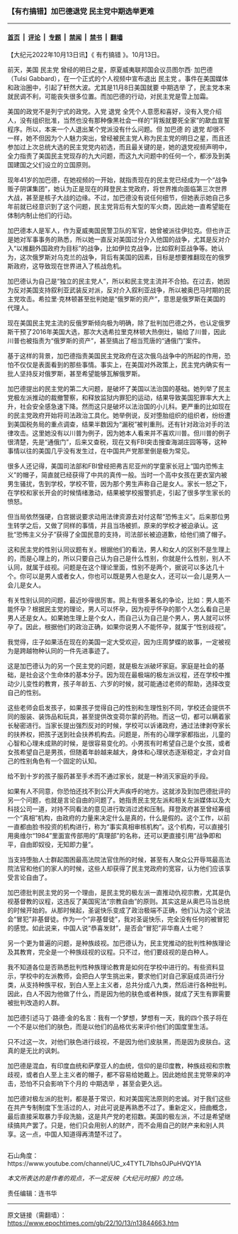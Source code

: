 ### 【有冇搞错】加巴德退党 民主党中期选举更难

---

#### [首页](../../../..?n13844663) &nbsp;|&nbsp; [评论](../../../../../epoch-comment?n13844663) &nbsp;|&nbsp; [专题](../../../../../epoch-special?n13844663) &nbsp;|&nbsp; [禁闻](../../../../../epoch-news?n13844663) &nbsp;|&nbsp; [禁书](../../../../../books?n13844663) &nbsp;|&nbsp; [翻墙](https://github.com/gfw-breaker/nogfw/blob/master/README.md?n13844663)


<div class="post_content" id="artbody" itemprop="articleBody">
 <!-- article content begin -->
 <p>
  【大纪元2022年10月13日讯】《
  <ok href="https://www.epochtimes.com/gb/tag/%E6%9C%89%E5%86%87%E6%90%9E%E9%94%99.html">
   有冇搞错
  </ok>
  》。10月13日。
 </p>
 <p>
  前天，美国
  <ok href="https://www.epochtimes.com/gb/tag/%E6%B0%91%E4%B8%BB%E5%85%9A.html">
   民主党
  </ok>
  曾经的明日之星，原夏威夷联邦国会议员图尔西·
  <ok href="https://www.epochtimes.com/gb/tag/%E5%8A%A0%E5%B7%B4%E5%BE%B7.html">
   加巴德
  </ok>
  （Tulsi Gabbard），在一个正式的个人视频中宣布退出
  <ok href="https://www.epochtimes.com/gb/tag/%E6%B0%91%E4%B8%BB%E5%85%9A.html">
   民主党
  </ok>
  。事件在美国媒体和政治圈中，引起了轩然大波。尤其是11月8日美国就要
  <ok href="https://www.epochtimes.com/gb/tag/%E4%B8%AD%E6%9C%9F%E9%80%89%E4%B8%BE.html">
   中期选举
  </ok>
  了，民主党本来就民调不利，可能丧失很多位置。而加巴德的行动，对民主党是雪上加霜。
 </p>
 <p>
  美国的政党不是列宁式的政党。入党
  <ok href="https://www.epochtimes.com/gb/tag/%E9%80%80%E5%85%9A.html">
   退党
  </ok>
  全凭个人意愿和喜好，没有入党介绍人，没有组织批准，当然也没有那种像黑社会一样的“背叛就要死全家”的歃血宣誓程序。所以，本来一个人退出某个党派没有什么问题。但
  <ok href="https://www.epochtimes.com/gb/tag/%E5%8A%A0%E5%B7%B4%E5%BE%B7.html">
   加巴德
  </ok>
  的
  <ok href="https://www.epochtimes.com/gb/tag/%E9%80%80%E5%85%9A.html">
   退党
  </ok>
  却很不一样，她不但因为个人魅力突出，曾经被民主党人称为民主党的明日之星，而且还参加过上次总统大选的民主党党内初选，而且最关键的是，她的退党视频声明中，全力指责了美国民主党现存的九大问题，而这九大问题中的任何一个，都涉及到美国建国之父们设立的立国原则。
 </p>
 <p>
  现年41岁的加巴德，在她视频的一开始，就指责现在的民主党已经成为一个“战争贩子阴谋集团”，她认为正是现在的拜登民主党政府，将世界推向面临第三次世界大战，甚至是核子大战的边缘。不过，加巴德没有说任何细节，但她表示她自己多年前就已经意识到了这个问题，民主党背后有大型的军火商，因此她一直希望能在体制内制止他们的行动。
 </p>
 <p>
  加巴德本人是军人，作为夏威夷国民警卫队的军官，她曾被派往伊拉克。但也许正是她对军事事务的熟悉，所以她一直反对美国过分介入他国的战争，尤其是反对介入“以推翻外国政府为目标”的战争，比如伊拉克战争，比如叙利亚战争等。她认为，这次俄罗斯对乌克兰的战争，背后有美国的因素，目标是想要推翻现在的俄罗斯政府，这导致现在世界进入了核战危机。
 </p>
 <p>
  加巴德认为自己是“独立的民主党人”，所以和民主党主流并不合拍。在过去，她因为反对美国支持叙利亚武装反对派，反对介入叙利亚战争，所以被奥巴马时期的民主党攻击。希拉里·克林顿甚至批判她是“俄罗斯的资产”，意思是俄罗斯在美国的代理人。
 </p>
 <p>
  现在美国民主党主流的反俄罗斯倾向极为明确，除了批判加巴德之外，也认定俄罗斯干预了2016年美国大选，那次大选希拉里克林顿大热倒灶，输给了川普，因此川普也被指责为“俄罗斯的资产”，甚至搞出了相当荒唐的“通俄门”案件。
 </p>
 <p>
  基于这样的背景，加巴德指责美国民主党政府在这次俄乌战争中的所起的作用，恐怕不仅仅是表面看到的那些事情。事实上，在美国对外政策上，民主党内确实有一批人坚持反对俄罗斯，甚至希望能够瓦解俄罗斯。
 </p>
 <p>
  加巴德提出的民主党的第二大问题，是破坏了美国以法治国的基础。她列举了民主党极左派推动的裁撤警察，和释放监狱内罪犯的运动，结果导致美国犯罪率大大上升，社会安全感急速下降。然而这只是破坏以法治国的小儿科。更严重的比如现在的民主党政府开始将司法政治工具化。她举例说，反对堕胎组织的组织者，纷纷遭到美国税务局的重点调查，结果半数因为“漏税”被判重刑。还有针对政治对手的法律攻击。这里她没有以川普为例子，因为她本人看来并不喜欢川普。但川普的例子很清楚，先是“通俄门”，后来又查税，现在又有FBI突击搜查海湖庄园等等，这种事情以往的美国几乎没有发生过，在中国共产党那里倒是极为常见。
 </p>
 <p>
  很多人还记得，美国司法部和FBI曾经把弗吉尼亚州的学童家长冠上“国内恐怖主义”的帽子，简直就已经获得了中共的真传一般。当时一个高中女孩在更衣室内被男生骚扰，吿到学校，学校不管，因为那个男生声称自己是女人。家长一怒之下，在学校和家长开会的时候情绪激动，结果被学校报警抓走，引起了很多学生家长的愤怒。
 </p>
 <p>
  但当局依然强硬，白宫据说要求动用法律资源去对付这帮“恐怖主义”。后来那位男生转学之后，又做了同样的事情，并且当场被抓，原来的学校才被迫承认。这批“恐怖主义分子”获得了全国民意的支持，司法部长被迫道歉，给他们摘了帽子。
 </p>
 <p>
  这和民主党的性别认同议题有关。根据他们的看法，男人和女人的区别不是生理上的，而是心理上的，所以只要自己认为自己是什么性别，你就是什么性别，别人不认同，就属于歧视。问题是在这个理论里面，性别不是两个，据说可以多达几十个。你可以是男人或者女人，你也可以既是男人也是女人，还可以一会儿是男人一会儿是女人。
 </p>
 <p>
  有关性别认同的问题，最近吵得很厉害。网上有很多著名的争论，比如：男人能不能怀孕？根据民主党的理论，男人可以怀孕，因为视乎怀孕的那个人怎么看自己是男人还是女人。如果她生理上是个女人，而自己认为自己是个男人，男人就可以怀孕了。因此，根据他们的政治正确，如果你说男人不能怀孕，就属于“性别歧视”。
 </p>
 <p>
  我觉得，庄子如果活在现在的美国一定大受欢迎，因为庄周梦蝶的故事，一定被视为是跨越物种认同的一件先进事迹了。
 </p>
 <p>
  这是加巴德认为的另一个民主党的问题，就是极左派破坏家庭。家庭是社会的基础，是社会这个生命体的基本分子。因为现在最极端的极左派议程，还在学校中推动少儿变性的教育，孩子年龄五、六岁的时候，就可能通过老师的帮助，选择改变自己的性别。
 </p>
 <p>
  这些老师会启发孩子，如果孩子觉得自己的性别和生理性别不同，学校还会提供不同的服装、装饰品和玩具，甚至提供改变荷尔蒙的药物。而这一切，都可以瞒着家长秘密进行。当家长提出强烈反对的时候，学校可以诉诸政府，通过法律剥夺家长的扶养权，把孩子送到社会扶养机构去。问题是，所有的心理学家都指出，儿童的心智和心理未成熟的时候，是很容易变化的。小男孩有时希望自己是个女孩，或者女孩希望自己是男孩，但随着年龄越来越大，身体和心理状态逐渐稳定，才会对自己的性别角色有一个固定的认知。
 </p>
 <p>
  给不到十岁的孩子服药甚至手术而不通过家长，就是一种消灭家庭的手段。
 </p>
 <p>
  如果有人不同意，你恐怕还找不到公开大声疾呼的地方。这就涉及到加巴德批评的另一个问题，也就是言论自由的问题了。她指责民主党左派和相关左派媒体以及大科技公司一道，对持不同看法的意见进行取消过滤和压制。拜登政府甚至曾经筹组一个“真相”机构，由政府的力量来决定什么是真的，什么是假的。这个工作，以前一直都由脸书投资的机构进行，称为“事实真相审核机构”。这个机构，可以直接引用奥维尔“1984”里面宣传部用的“真理部”的名称，还可以更直接引用“战争即和平，自由即奴役，无知即力量”。
 </p>
 <p>
  当支持堕胎人士群起围困最高法院法官住所的时候，甚至有人聚众公开辱骂最高法院法官和他们的家人的时候，这些人却获得了民主党政府的宽容，认为他们应该享受言论自由了。
 </p>
 <p>
  加巴德批判民主党的另一个理由，是民主党的极左派一直推动仇视宗教，尤其是仇视基督教的议程，这违反了美国宪法“宗教自由”的原则。其实这是从奥巴马当总统的时候开始的。从那时候起，圣诞快乐变成了政治极端不正确，他们认为这个说法会“冒犯”非基督徒。作为一个“非基督徒”，我对圣诞快乐，完全没有任何的被冒犯的感觉。如此说来，中国人说“恭喜发财”，是否会“冒犯”非华裔人士呢？
 </p>
 <p>
  另一个更为普遍的问题，是种族歧视。加巴德认为，民主党推动的批判性种族理论及其教育，完全是一个种族歧视的议程。只不过，他们要歧视的是白种人。
 </p>
 <p>
  我不知道各位是否熟悉批判性种族理论教育是如何在学校中进行的。有些资料显示，学校中的左派教师，会把白人学生挑出来，要求他们对自己家庭成员进行分类，从支持种族平权，到白人至上主义者，总共分成八九类，然后进行各种批判。因此，白人不因为他做了什么，而是因为他的肤色或者种族，就成了天生有罪需要被批判改造的人群。
 </p>
 <p>
  加巴德引述马丁·路德·金的名言：我有一个梦想，梦想有一天，我的四个孩子将在一个不是以他们的肤色，而是以他们的品格优劣来评价他们的国度里生活。
 </p>
 <p>
  只不过这一次，对他们肤色进行歧视，不是因为他们皮肤黑，而是因为皮肤白。这真的是无比的讽刺。
 </p>
 <p>
  加巴德是混血，有印度血统和萨摩亚人的血统，信仰的是印度教，种族歧视和宗教歧视，或者白人至上主义者的帽子，都不容易给她戴上。因此她给民主党带来的冲击，恐怕不只会影响下个月的
  <ok href="https://www.epochtimes.com/gb/tag/%E4%B8%AD%E6%9C%9F%E9%80%89%E4%B8%BE.html">
   中期选举
  </ok>
  ，甚至会更久远。
 </p>
 <p>
  加巴德对极左派的批判，都是基于常识，和对美国宪法原则的忠诚。对于我们这些在共产专制制度下生活过的人，对此可说是再熟悉不过了。重新定义，扭曲概念，最后直接采取暴力手段洗脑，这是共产党的老招数。美国的极左派，不过是希望继续搞共产罢了。只是，他们只会用别人的财产，而不会用自己的财产来和别人共享。这一点，中国人知道得再清楚不过了。
 </p>
 <p>
  <ok href="https://i.epochtimes.com/assets/uploads/2020/06/WhatsApp-Image-2020-02-25-at-7.05.58-AM-5-e1591716028541.jpeg">
   <img alt="" class="aligncenter size-large wp-image-12173417" src="https://i.epochtimes.com/assets/uploads/2020/06/WhatsApp-Image-2020-02-25-at-7.05.58-AM-5-600x337.jpeg"/>
  </ok>
 </p>
 <p>
  石山角度：
  <ok href="https://www.youtube.com/channel/UC_x4TYTL7Ibhs0JPuHVQY1A">
   https://www.youtube.com/channel/UC_x4TYTL7Ibhs0JPuHVQY1A
  </ok>
 </p>
 <p>
  <em>
   本文所表达的是作者的观点，不一定反映《大纪元时报》的立场。
  </em>
 </p>
 <p>
  责任编辑：连书华
 </p>
 <!-- article content end -->
 <div id="below_article_ad">
 </div>
</div>


---

原文链接（需翻墙）：https://www.epochtimes.com/gb/22/10/13/n13844663.htm